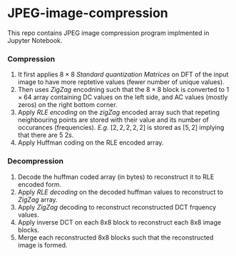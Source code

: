 # JPEG-image-compression
This repo contains JPEG image compression program implmented in Jupyter Notebook. 
### Compression ###
1. It first applies $8 \times 8$ _Standard quantization Matrices_ on DFT of the input image to have more reptetive
values (fewer number of unique values).
2. Then uses _ZigZag_ encodning such that the $8\times8$ block is converted to $1\times64$ array containing DC values on the left side, and AC values (mostly zeros) on the right bottom corner.
3. Apply _RLE encoding_ on the _zigZag_ encoded array such that repeting neighbouring points are stored with their value and its number of occurances (frequencies).
  _E.g._ $[2,2,2,2,2]$ is stored as $[5,2]$ implying that there are $5$ $2s$. 
4. Apply Huffman coding on the RLE encoded array.
 ### Decompression ###
1. Decode the huffman coded array (in bytes) to reconstruct it to RLE encoded form.
2. Apply _RLE decoding_ on the decoded huffman values to reconstruct to _ZigZag_ array.
3. Apply _ZigZag_ decoding to reconstruct reconstructed DCT frquency values.
4. Apply inverse DCT on each 8x8 block to reconstruct each 8x8 image blocks.
5. Merge each reconstructed 8x8 blocks such that the reconstructed image is formed. 
